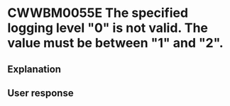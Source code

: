 # CWWBM0055E The specified logging level "0" is not valid. The value must be between "1" and "2".

## Explanation

## User response